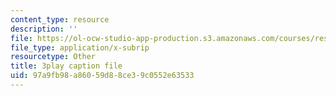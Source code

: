 ```yaml
---
content_type: resource
description: ''
file: https://ol-ocw-studio-app-production.s3.amazonaws.com/courses/res-18-008-calculus-revisited-complex-variables-differential-equations-and-linear-algebra-fall-2011/97a9fb98a86059d88ce39c0552e63533_gpZu5N1FFq0.vtt
file_type: application/x-subrip
resourcetype: Other
title: 3play caption file
uid: 97a9fb98-a860-59d8-8ce3-9c0552e63533
---
```

